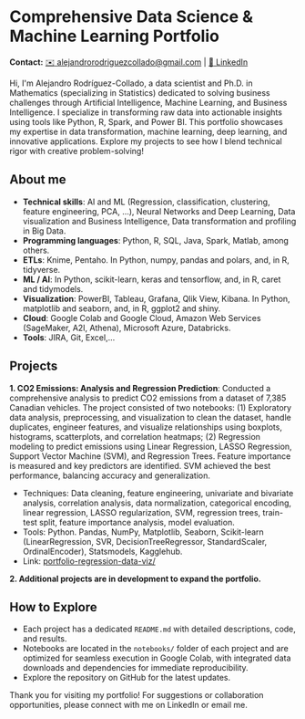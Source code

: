 # Comprehensive Data Science & Machine Learning Portfolio
**Contact:** [:envelope: alejandrorodriguezcollado@gmail.com](mailto:alejandrorodriguezcollado@gmail.com) | [:link: LinkedIn](https://www.linkedin.com/in/alejandro-rodr%C3%ADguez-collado-a3456b17a)

Hi, I'm Alejandro Rodríguez-Collado, a data scientist and Ph.D. in Mathematics (specializing in Statistics) dedicated to solving business challenges through Artificial Intelligence, Machine Learning, and Business Intelligence. I specialize in transforming raw data into actionable insights using tools like Python, R, Spark, and Power BI. This portfolio showcases my expertise in data transformation, machine learning, deep learning, and innovative applications. Explore my projects to see how I blend technical rigor with creative problem-solving!

## About me
- **Technical skills**:	AI and ML (Regression, classification, clustering, feature engineering, PCA, …), Neural Networks and Deep Learning, Data visualization and Business Intelligence, Data transformation and profiling in Big Data.
- **Programming languages**:	Python, R, SQL, Java, Spark, Matlab, among others.
- **ETLs**: Knime, Pentaho. In Python, numpy, pandas and polars, and, in R, tidyverse.
- **ML / AI**: In Python, scikit-learn, keras and tensorflow, and, in R, caret and tidymodels.
- **Visualization**: PowerBI, Tableau, Grafana, Qlik View, Kibana. In Python, matplotlib and seaborn, and, in R, ggplot2 and shiny.
- **Cloud**: Google Colab and Google Cloud, Amazon Web Services (SageMaker, A2I, Athena), Microsoft Azure, Databricks.
- **Tools**: JIRA, Git, Excel,...

## Projects
**1. CO2 Emissions: Analysis and Regression Prediction**: Conducted a comprehensive analysis to predict CO2 emissions from a dataset of 7,385 Canadian vehicles. The project consisted of two notebooks: (1) Exploratory data analysis, preprocessing, and visualization to clean the dataset, handle duplicates, engineer features, and visualize relationships using boxplots, histograms, scatterplots, and correlation heatmaps; (2) Regression modeling to predict emissions using Linear Regression, LASSO Regression, Support Vector Machine (SVM), and Regression Trees. Feature importance is measured and key predictors are identified. SVM achieved the best performance, balancing accuracy and generalization.
- Techniques: Data cleaning, feature engineering, univariate and bivariate analysis, correlation analysis, data normalization, categorical encoding, linear regression, LASSO regularization, SVM, regression trees, train-test split, feature importance analysis, model evaluation.
- Tools: Python. Pandas, NumPy, Matplotlib, Seaborn, Scikit-learn (LinearRegression, SVR, DecisionTreeRegressor, StandardScaler, OrdinalEncoder), Statsmodels, Kagglehub.
- Link: [portfolio-regression-data-viz/](https://github.com/alexARC26/portfolio-regression-data-viz/tree/main)

**2. Additional projects are in development to expand the portfolio.**

## How to Explore
- Each project has a dedicated `README.md` with detailed descriptions, code, and results.
- Notebooks are located in the `notebooks/` folder of each project and are optimized for seamless execution in Google Colab, with integrated data downloads and dependencies for immediate reproducibility.
- Explore the repository on GitHub for the latest updates.

Thank you for visiting my portfolio! For suggestions or collaboration opportunities, please connect with me on LinkedIn or email me.
